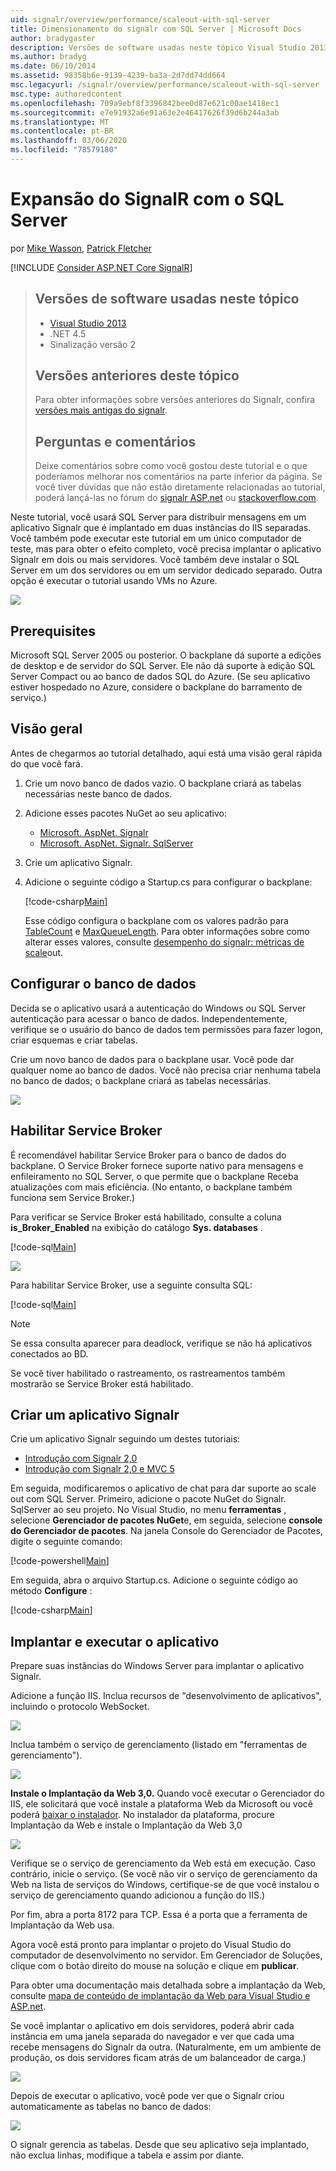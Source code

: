 ```yaml
---
uid: signalr/overview/performance/scaleout-with-sql-server
title: Dimensionamento do signalr com SQL Server | Microsoft Docs
author: bradygaster
description: Versões de software usadas neste tópico Visual Studio 2013 o .NET 4,5 Signalr versão 2 versões anteriores deste tópico para obter informações sobre versões anteriores do...
ms.author: bradyg
ms.date: 06/10/2014
ms.assetid: 98358b6e-9139-4239-ba3a-2d7dd74dd664
msc.legacyurl: /signalr/overview/performance/scaleout-with-sql-server
msc.type: authoredcontent
ms.openlocfilehash: 709a9ebf8f3396842bee0d87e621c00ae1418ec1
ms.sourcegitcommit: e7e91932a6e91a63e2e46417626f39d6b244a3ab
ms.translationtype: MT
ms.contentlocale: pt-BR
ms.lasthandoff: 03/06/2020
ms.locfileid: "78579180"
---
```

# <a name="signalr-scaleout-with-sql-server"></a>Expansão do SignalR com o SQL Server

por [Mike Wasson](https://github.com/MikeWasson), [Patrick Fletcher](https://github.com/pfletcher)

[!INCLUDE [Consider ASP.NET Core SignalR](~/includes/signalr/signalr-version-disambiguation.md)]

> ## <a name="software-versions-used-in-this-topic"></a>Versões de software usadas neste tópico
>
>
> - [Visual Studio 2013](https://my.visualstudio.com/Downloads?q=visual%20studio%202013)
> - .NET 4.5
> - Sinalização versão 2
>
>
>
> ## <a name="previous-versions-of-this-topic"></a>Versões anteriores deste tópico
>
> Para obter informações sobre versões anteriores do Signalr, confira [versões mais antigas do signalr](../older-versions/index.md).
>
> ## <a name="questions-and-comments"></a>Perguntas e comentários
>
> Deixe comentários sobre como você gostou deste tutorial e o que poderíamos melhorar nos comentários na parte inferior da página. Se você tiver dúvidas que não estão diretamente relacionadas ao tutorial, poderá lançá-las no fórum do [signalr ASP.net](https://forums.asp.net/1254.aspx/1?ASP+NET+SignalR) ou [stackoverflow.com](http://stackoverflow.com/).

Neste tutorial, você usará SQL Server para distribuir mensagens em um aplicativo Signalr que é implantado em duas instâncias do IIS separadas. Você também pode executar este tutorial em um único computador de teste, mas para obter o efeito completo, você precisa implantar o aplicativo Signalr em dois ou mais servidores. Você também deve instalar o SQL Server em um dos servidores ou em um servidor dedicado separado. Outra opção é executar o tutorial usando VMs no Azure.

![](scaleout-with-sql-server/_static/image1.png)

## <a name="prerequisites"></a>Prerequisites

Microsoft SQL Server 2005 ou posterior. O backplane dá suporte a edições de desktop e de servidor do SQL Server. Ele não dá suporte à edição SQL Server Compact ou ao banco de dados SQL do Azure. (Se seu aplicativo estiver hospedado no Azure, considere o backplane do barramento de serviço.)

## <a name="overview"></a>Visão geral

Antes de chegarmos ao tutorial detalhado, aqui está uma visão geral rápida do que você fará.

1. Crie um novo banco de dados vazio. O backplane criará as tabelas necessárias neste banco de dados.
2. Adicione esses pacotes NuGet ao seu aplicativo:

    - [Microsoft. AspNet. Signalr](http://nuget.org/packages/Microsoft.AspNet.SignalR)
    - [Microsoft. AspNet. Signalr. SqlServer](http://nuget.org/packages/Microsoft.AspNet.SignalR.SqlServer)
3. Crie um aplicativo Signalr.
4. Adicione o seguinte código a Startup.cs para configurar o backplane:

    [!code-csharp[Main](scaleout-with-sql-server/samples/sample1.cs)]

   Esse código configura o backplane com os valores padrão para [TableCount](https://msdn.microsoft.com/library/microsoft.aspnet.signalr.sqlscaleoutconfiguration.tablecount(v=vs.118).aspx) e [MaxQueueLength](https://msdn.microsoft.com/library/microsoft.aspnet.signalr.messaging.scaleoutconfiguration.maxqueuelength(v=vs.118).aspx). Para obter informações sobre como alterar esses valores, consulte [desempenho do signalr: métricas de scale](signalr-performance.md#scaleout_metrics)out.

## <a name="configure-the-database"></a>Configurar o banco de dados

Decida se o aplicativo usará a autenticação do Windows ou SQL Server autenticação para acessar o banco de dados. Independentemente, verifique se o usuário do banco de dados tem permissões para fazer logon, criar esquemas e criar tabelas.

Crie um novo banco de dados para o backplane usar. Você pode dar qualquer nome ao banco de dados. Você não precisa criar nenhuma tabela no banco de dados; o backplane criará as tabelas necessárias.

![](scaleout-with-sql-server/_static/image2.png)

## <a name="enable-service-broker"></a>Habilitar Service Broker

É recomendável habilitar Service Broker para o banco de dados do backplane. O Service Broker fornece suporte nativo para mensagens e enfileiramento no SQL Server, o que permite que o backplane Receba atualizações com mais eficiência. (No entanto, o backplane também funciona sem Service Broker.)

Para verificar se Service Broker está habilitado, consulte a coluna **is\_Broker\_Enabled** na exibição do catálogo **Sys. databases** .

[!code-sql[Main](scaleout-with-sql-server/samples/sample2.sql)]

![](scaleout-with-sql-server/_static/image3.png)

Para habilitar Service Broker, use a seguinte consulta SQL:

[!code-sql[Main](scaleout-with-sql-server/samples/sample3.sql)]

> [!NOTE]
> Se essa consulta aparecer para deadlock, verifique se não há aplicativos conectados ao BD.

Se você tiver habilitado o rastreamento, os rastreamentos também mostrarão se Service Broker está habilitado.

## <a name="create-a-signalr-application"></a>Criar um aplicativo Signalr

Crie um aplicativo Signalr seguindo um destes tutoriais:

- [Introdução com Signalr 2,0](../getting-started/tutorial-getting-started-with-signalr.md)
- [Introdução com Signalr 2,0 e MVC 5](../getting-started/tutorial-getting-started-with-signalr-and-mvc.md)

Em seguida, modificaremos o aplicativo de chat para dar suporte ao scale out com SQL Server. Primeiro, adicione o pacote NuGet do Signalr. SqlServer ao seu projeto. No Visual Studio, no menu **ferramentas** , selecione **Gerenciador de pacotes NuGet**e, em seguida, selecione **console do Gerenciador de pacotes**. Na janela Console do Gerenciador de Pacotes, digite o seguinte comando:

[!code-powershell[Main](scaleout-with-sql-server/samples/sample4.ps1)]

Em seguida, abra o arquivo Startup.cs. Adicione o seguinte código ao método **Configure** :

[!code-csharp[Main](scaleout-with-sql-server/samples/sample5.cs)]

## <a name="deploy-and-run-the-application"></a>Implantar e executar o aplicativo

Prepare suas instâncias do Windows Server para implantar o aplicativo Signalr.

Adicione a função IIS. Inclua recursos de "desenvolvimento de aplicativos", incluindo o protocolo WebSocket.

![](scaleout-with-sql-server/_static/image4.png)

Inclua também o serviço de gerenciamento (listado em "ferramentas de gerenciamento").

![](scaleout-with-sql-server/_static/image5.png)

**Instale o Implantação da Web 3,0.** Quando você executar o Gerenciador do IIS, ele solicitará que você instale a plataforma Web da Microsoft ou você poderá [baixar o instalador](https://go.microsoft.com/fwlink/?LinkId=255386). No instalador da plataforma, procure Implantação da Web e instale o Implantação da Web 3,0

![](scaleout-with-sql-server/_static/image6.png)

Verifique se o serviço de gerenciamento da Web está em execução. Caso contrário, inicie o serviço. (Se você não vir o serviço de gerenciamento da Web na lista de serviços do Windows, certifique-se de que você instalou o serviço de gerenciamento quando adicionou a função do IIS.)

Por fim, abra a porta 8172 para TCP. Essa é a porta que a ferramenta de Implantação da Web usa.

Agora você está pronto para implantar o projeto do Visual Studio do computador de desenvolvimento no servidor. Em Gerenciador de Soluções, clique com o botão direito do mouse na solução e clique em **publicar**.

Para obter uma documentação mais detalhada sobre a implantação da Web, consulte [mapa de conteúdo de implantação da Web para Visual Studio e ASP.net](../../../whitepapers/aspnet-web-deployment-content-map.md).

Se você implantar o aplicativo em dois servidores, poderá abrir cada instância em uma janela separada do navegador e ver que cada uma recebe mensagens do Signalr da outra. (Naturalmente, em um ambiente de produção, os dois servidores ficam atrás de um balanceador de carga.)

![](scaleout-with-sql-server/_static/image7.png)

Depois de executar o aplicativo, você pode ver que o Signalr criou automaticamente as tabelas no banco de dados:

![](scaleout-with-sql-server/_static/image8.png)

O signalr gerencia as tabelas. Desde que seu aplicativo seja implantado, não exclua linhas, modifique a tabela e assim por diante.
